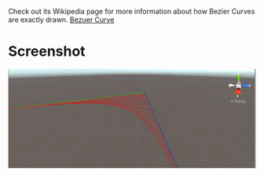 Check out its Wikipedia page for more information about how Bezier Curves are exactly drawn. 
[Bezuer Curve](https://en.wikipedia.org/wiki/B%C3%A9zier_curve)

# Screenshot
![Alt text](/screen1.JPG?raw=true "Bezier Curve")
